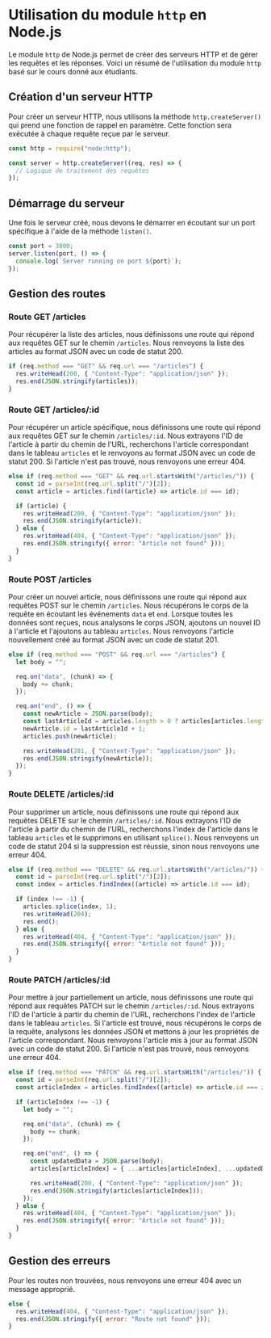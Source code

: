 # Utilisation du module `http` en Node.js

Le module `http` de Node.js permet de créer des serveurs HTTP et de gérer les requêtes et les réponses. Voici un résumé de l'utilisation du module `http` basé sur le cours donné aux étudiants.

## Création d'un serveur HTTP

Pour créer un serveur HTTP, nous utilisons la méthode `http.createServer()` qui prend une fonction de rappel en paramètre. Cette fonction sera exécutée à chaque requête reçue par le serveur.

```javascript
const http = require("node:http");

const server = http.createServer((req, res) => {
  // Logique de traitement des requêtes
});
```

## Démarrage du serveur

Une fois le serveur créé, nous devons le démarrer en écoutant sur un port spécifique à l'aide de la méthode `listen()`.

```javascript
const port = 3000;
server.listen(port, () => {
  console.log(`Server running on port ${port}`);
});
```

## Gestion des routes

### Route GET /articles

Pour récupérer la liste des articles, nous définissons une route qui répond aux requêtes GET sur le chemin `/articles`. Nous renvoyons la liste des articles au format JSON avec un code de statut 200.

```javascript
if (req.method === "GET" && req.url === "/articles") {
  res.writeHead(200, { "Content-Type": "application/json" });
  res.end(JSON.stringify(articles));
}
```

### Route GET /articles/:id

Pour récupérer un article spécifique, nous définissons une route qui répond aux requêtes GET sur le chemin `/articles/:id`. Nous extrayons l'ID de l'article à partir du chemin de l'URL, recherchons l'article correspondant dans le tableau `articles` et le renvoyons au format JSON avec un code de statut 200. Si l'article n'est pas trouvé, nous renvoyons une erreur 404.

```javascript
else if (req.method === "GET" && req.url.startsWith("/articles/")) {
  const id = parseInt(req.url.split("/")[2]);
  const article = articles.find((article) => article.id === id);

  if (article) {
    res.writeHead(200, { "Content-Type": "application/json" });
    res.end(JSON.stringify(article));
  } else {
    res.writeHead(404, { "Content-Type": "application/json" });
    res.end(JSON.stringify({ error: "Article not found" }));
  }
}
```

### Route POST /articles

Pour créer un nouvel article, nous définissons une route qui répond aux requêtes POST sur le chemin `/articles`. Nous récupérons le corps de la requête en écoutant les événements `data` et `end`. Lorsque toutes les données sont reçues, nous analysons le corps JSON, ajoutons un nouvel ID à l'article et l'ajoutons au tableau `articles`. Nous renvoyons l'article nouvellement créé au format JSON avec un code de statut 201.

```javascript
else if (req.method === "POST" && req.url === "/articles") {
  let body = "";

  req.on("data", (chunk) => {
    body += chunk;
  });

  req.on("end", () => {
    const newArticle = JSON.parse(body);
    const lastArticleId = articles.length > 0 ? articles[articles.length - 1].id : 0;
    newArticle.id = lastArticleId + 1;
    articles.push(newArticle);

    res.writeHead(201, { "Content-Type": "application/json" });
    res.end(JSON.stringify(newArticle));
  });
}
```

### Route DELETE /articles/:id

Pour supprimer un article, nous définissons une route qui répond aux requêtes DELETE sur le chemin `/articles/:id`. Nous extrayons l'ID de l'article à partir du chemin de l'URL, recherchons l'index de l'article dans le tableau `articles` et le supprimons en utilisant `splice()`. Nous renvoyons un code de statut 204 si la suppression est réussie, sinon nous renvoyons une erreur 404.

```javascript
else if (req.method === "DELETE" && req.url.startsWith("/articles/")) {
  const id = parseInt(req.url.split("/")[2]);
  const index = articles.findIndex((article) => article.id === id);

  if (index !== -1) {
    articles.splice(index, 1);
    res.writeHead(204);
    res.end();
  } else {
    res.writeHead(404, { "Content-Type": "application/json" });
    res.end(JSON.stringify({ error: "Article not found" }));
  }
}
```

### Route PATCH /articles/:id

Pour mettre à jour partiellement un article, nous définissons une route qui répond aux requêtes PATCH sur le chemin `/articles/:id`. Nous extrayons l'ID de l'article à partir du chemin de l'URL, recherchons l'index de l'article dans le tableau `articles`. Si l'article est trouvé, nous récupérons le corps de la requête, analysons les données JSON et mettons à jour les propriétés de l'article correspondant. Nous renvoyons l'article mis à jour au format JSON avec un code de statut 200. Si l'article n'est pas trouvé, nous renvoyons une erreur 404.

```javascript
else if (req.method === "PATCH" && req.url.startsWith("/articles/")) {
  const id = parseInt(req.url.split("/")[2]);
  const articleIndex = articles.findIndex((article) => article.id === id);

  if (articleIndex !== -1) {
    let body = "";

    req.on("data", (chunk) => {
      body += chunk;
    });

    req.on("end", () => {
      const updatedData = JSON.parse(body);
      articles[articleIndex] = { ...articles[articleIndex], ...updatedData };

      res.writeHead(200, { "Content-Type": "application/json" });
      res.end(JSON.stringify(articles[articleIndex]));
    });
  } else {
    res.writeHead(404, { "Content-Type": "application/json" });
    res.end(JSON.stringify({ error: "Article not found" }));
  }
}
```

## Gestion des erreurs

Pour les routes non trouvées, nous renvoyons une erreur 404 avec un message approprié.

```javascript
else {
  res.writeHead(404, { "Content-Type": "application/json" });
  res.end(JSON.stringify({ error: "Route not found" }));
}
```

